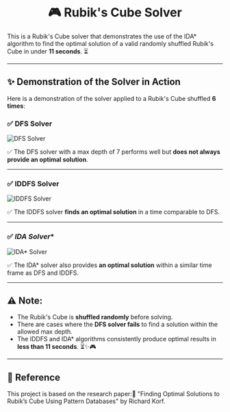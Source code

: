 <h1 align="center" id="title">🎮 Rubik's Cube Solver</h1>

<p id="description">This is a Rubik's Cube solver that demonstrates the use of the IDA* algorithm to find the optimal solution of a valid randomly shuffled Rubik's Cube in under <b>11 seconds</b>. ⏳</p>

---

## ✨ Demonstration of the Solver in Action

Here is a demonstration of the solver applied to a Rubik's Cube shuffled <b>6 times</b>:

### ✅ **DFS Solver**

![DFS Solver](https://github.com/user-attachments/assets/4a92dca9-a4b3-4efd-9560-1b25dd395e32)

✅ The DFS solver with a max depth of 7 performs well but **does not always provide an optimal solution**.

---

### ✅ **IDDFS Solver**

![IDDFS Solver](https://github.com/user-attachments/assets/8bc42771-0c78-433e-bde9-aed03ac50cb8)

✅ The IDDFS solver **finds an optimal solution** in a time comparable to DFS.

---

### ✅ **IDA* Solver**

![IDA* Solver](https://github.com/user-attachments/assets/50236609-b803-4375-97ec-8ff4ae856cdc)

✅ The IDA* solver also provides **an optimal solution** within a similar time frame as DFS and IDDFS.

---

## ⚠️ **Note:**

- The Rubik's Cube is **shuffled randomly** before solving.
- There are cases where the **DFS solver fails** to find a solution within the allowed max depth.
- The IDDFS and IDA* algorithms consistently produce optimal results in **less than 11 seconds**. ⏳✨🎮

---

## 📜 Reference

This project is based on the research paper:🔗 "Finding Optimal Solutions to Rubik’s Cube Using Pattern Databases" by Richard Korf.


